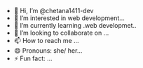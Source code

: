 - 👋 Hi, I’m @chetana1411-dev
- 👀 I’m interested in web development...
- 🌱 I’m currently learning .web developmet..
- 💞️ I’m looking to collaborate on ...
- 📫 How to reach me ...
- 😄 Pronouns: she/ her...
- ⚡ Fun fact: ...

<!---
chetana1411-dev/chetana1411-dev is a ✨ special ✨ repository because its `README.md` (this file) appears on your GitHub profile.
You can click the Preview link to take a look at your changes.
--->
